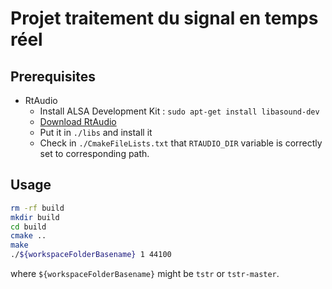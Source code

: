 # Projet traitement du signal en temps réel

## Prerequisites

- RtAudio
  - Install ALSA Development Kit : `sudo apt-get install libasound-dev`
  - [Download RtAudio](https://www.music.mcgill.ca/~gary/rtaudio/)
  - Put it in `./libs` and install it
  - Check in `./CmakeFileLists.txt` that `RTAUDIO_DIR` variable is correctly set to corresponding path.

## Usage

```bash
rm -rf build
mkdir build
cd build
cmake ..
make
./${workspaceFolderBasename} 1 44100
```

where `${workspaceFolderBasename}` might be `tstr` or `tstr-master`.
